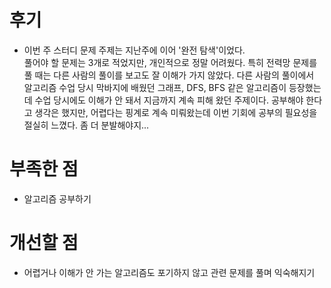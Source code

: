 # 후기

- 이번 주 스터디 문제 주제는 지난주에 이어 '완전 탐색'이었다.  
  풀어야 할 문제는 3개로 적었지만, 개인적으로 정말 어려웠다.
  특히 전력망 문제를 풀 때는 다른 사람의 풀이를 보고도 잘 이해가 가지 않았다.
  다른 사람의 풀이에서 알고리즘 수업 당시 막바지에 배웠던 그래프, DFS, BFS 같은 알고리즘이 등장했는데 수업 당시에도 이해가 안 돼서 지금까지 계속 피해 왔던 주제이다.
  공부해야 한다고 생각은 했지만, 어렵다는 핑계로 계속 미뤄왔는데 이번 기회에 공부의 필요성을 절실히 느꼈다.
  좀 더 분발해야지...  

# 부족한 점

- 알고리즘 공부하기

# 개선할 점

- 어렵거나 이해가 안 가는 알고리즘도 포기하지 않고 관련 문제를 풀며 익숙해지기
